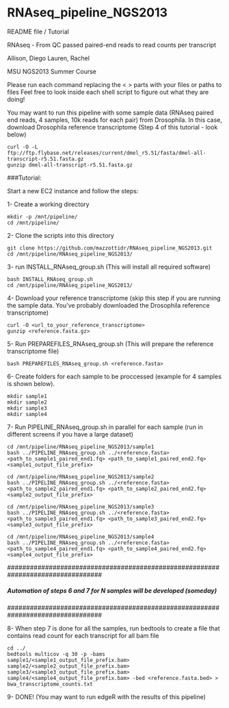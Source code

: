 RNAseq_pipeline_NGS2013
=======================

README file / Tutorial

RNAseq - From QC passed paired-end reads to read counts per transcript

Allison, Diego Lauren, Rachel

MSU NGS2013 Summer Course

Please run each command replacing the <   > parts with your files or paths to files
Feel free to look inside each shell script to figure out what they are doing!

You may want to run this pipeline with some sample data (RNAseq paired end reads, 4 samples, 10k reads for each pair) from Drosophila.
In this case, download Drosophila reference transcriptome (Step 4 of this tutorial - look below)
	
	curl -O -L ftp://ftp.flybase.net/releases/current/dmel_r5.51/fasta/dmel-all-transcript-r5.51.fasta.gz
	gunzip dmel-all-transcript-r5.51.fasta.gz
	
###Tutorial:

Start a new EC2 instance and follow the steps:

1- Create a working directory

	mkdir -p /mnt/pipeline/
	cd /mnt/pipeline/

2- Clone the scripts into this directory

	git clone https://github.com/mazzottidr/RNAseq_pipeline_NGS2013.git
	cd /mnt/pipeline/RNAseq_pipeline_NGS2013/

3- run INSTALL_RNAseq_group.sh (This will install all required software)

	bash INSTALL_RNAseq_group.sh
	cd /mnt/pipeline/RNAseq_pipeline_NGS2013/

4- Download your reference transcriptome (skip this step if you are running the sample data.
You've probably downloaded the Drosophila reference transcriptome)

	curl -O <url_to_your_reference_transcriptome>
	gunzip <reference.fasta.gz>

5- Run PREPAREFILES_RNAseq_group.sh (This will prepare the reference transcriptome file)

	bash PREPAREFILES_RNAseq_group.sh <reference.fasta>
	
6- Create folders for each sample to be proccessed (example for 4 samples is shown below).

	mkdir sample1
	mkdir sample2
	mkdir sample3
	mkdir sample4

7- Run PIPELINE_RNAseq_group.sh in parallel for each sample (run in different screens if you have a large dataset)

	cd /mnt/pipeline/RNAseq_pipeline_NGS2013/sample1
	bash ../PIPELINE_RNAseq_group.sh ../<reference.fasta> <path_to_sample1_paired_end1.fq> <path_to_sample1_paired_end2.fq> <sample1_output_file_prefix>

	cd /mnt/pipeline/RNAseq_pipeline_NGS2013/sample2
	bash ../PIPELINE_RNAseq_group.sh ../<reference.fasta> <path_to_sample2_paired_end1.fq> <path_to_sample2_paired_end2.fq> <sample2_output_file_prefix>

	cd /mnt/pipeline/RNAseq_pipeline_NGS2013/sample3
	bash ../PIPELINE_RNAseq_group.sh ../<reference.fasta> <path_to_sample3_paired_end1.fq> <path_to_sample3_paired_end2.fq> <sample3_output_file_prefix>

	cd /mnt/pipeline/RNAseq_pipeline_NGS2013/sample4
	bash ../PIPELINE_RNAseq_group.sh ../<reference.fasta> <path_to_sample4_paired_end1.fq> <path_to_sample4_paired_end2.fq> <sample4_output_file_prefix>


#################################################################################
##### Automation of steps 6 and 7 for N samples will be developed (someday) #####
#################################################################################

8- When step 7 is done for all the samples, run bedtools to create a file that contains read count for each transcript for all bam file

	cd ../
	bedtools multicov -q 30 -p -bams sample1/<sample1_output_file_prefix.bam> sample2/<sample2_output_file_prefix.bam> sample3/<sample3_output_file_prefix.bam> sample4/<sample4_output_file_prefix.bam> -bed <reference.fasta.bed> > bwa_transcriptome_counts.txt

9- DONE! (You may want to run edgeR with the results of this pipeline)
